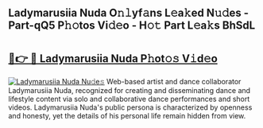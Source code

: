 ## Ladymarusiia Nuda O𝚗𝚕yf𝚊ns L𝚎a𝚔ed N𝚞𝚍es - Part-qQ5 P𝚑𝚘tos Vi𝚍𝚎o - H𝚘𝚝 Part L𝚎a𝚔s BhSdL

# <h2><a href="http://kf3lpkh.oniu.top/?m=Ladymarusiia+Nuda">🔗👉 🔴 Ladymarusiia Nuda P𝚑ot𝚘𝚜 V𝚒d𝚎o</a></h2>

[![Ladymarusiia Nuda Nu𝚍e𝚜](https://i.imgur.com/0qMVB7G.gif)](http://kf3lpkh.oniu.top/?m=Ladymarusiia+Nuda)
Web-based artist and dance collaborator Ladymarusiia Nuda, recognized for creating and disseminating dance and lifestyle content via solo and collaborative dance performances and short videos. Ladymarusiia Nuda's public persona is characterized by openness and honesty, yet the details of his personal life remain hidden from view.  

